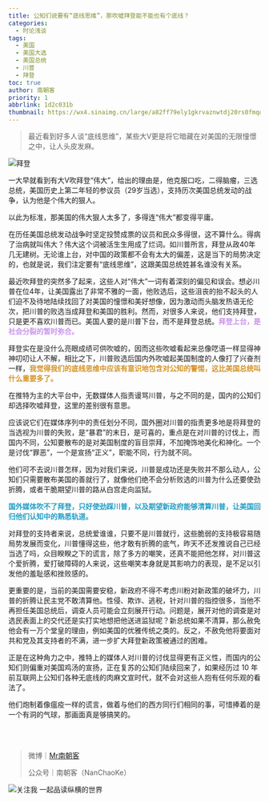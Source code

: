 ```yaml
---
title: 公知们说要有“底线思维”，那吹嘘拜登能不能也有个底线？
categories:
  - 时论浅谈
tags:
  - 美国
  - 美国大选
  - 美国总统
  - 川普
  - 拜登
toc: true
author: 南朝客
priority: 1
abbrlink: 1d2c031b
thumbnail: https://wx4.sinaimg.cn/large/a82ff79ely1gkrvaznwtdj20rs0fmqqv.jpg
---
```


> 最近看到好多人谈“底线思维”，某些大V更是将它暗藏在对美国的无限憧憬之中，让人头皮发麻。

<!-- more -->

![拜登](https://wx4.sinaimg.cn/large/a82ff79ely1gkrvaznwtdj20rs0fmqqv.jpg)

一大早就看到有大V吹拜登“伟大”，给出的理由是，他克服口吃，二得脑瘤，三选总统，美国历史上第二年轻的参议员（29岁当选），支持历次美国总统发动的战争，认为他是个伟大的狠人。



以此为标准，那美国的伟大狠人太多了，多得连“伟大”都变得平庸。



在历任美国总统发动战争时坚定投赞成票的议员和民众多得很，这不算什么。得病了治病就叫伟大？伟大这个词被活生生用成了烂词。如川普所言，拜登从政40年几无建树。无论谁上台，对中国的政策都不会有太大的偏差，这是当下的局势决定的，也就是说，我们注定要有“底线思维”，这跟美国总统姓甚名谁没有关系。



最近吹拜登的突然多了起来，这些人对“伟大”一词有着深刻的偏见和误会。想必川普在位4年，让美国露出了非常不雅的一面，他败选后，这些沮丧的抬不起头的人们迫不及待地陆续找回了对美国的憧憬和美好想像，因为激动而头脑发热语无伦次，把川普的败选当成拜登和美国的胜利。然而，对很多人来说，他们支持拜登，只是更不喜欢川普而已。美国人要的是川普下台，而不是拜登总统。<span style="color: #c893eb; font-weight: bold;">拜登上台，是社会分裂的暂时弥合。</span>




拜登实在是没什么亮眼成绩可供吹嘘的，因而这些吹嘘看起来总像呓语一样显得神神叨叨让人不解，相比之下，川普败选后国内外吹嘘起美国制度的人像打了兴奋剂一样，<span style="color: #d49225; font-weight: bold;">我觉得我们的底线思维中应该有意识地包含对公知的警惕，这比美国总统叫什么重要多了。</span>



在推特为主的大平台中，无数媒体人指责谩骂川普，与之不同的是，国内的公知们却选择吹嘘拜登，这里的差别很有意思。



应该说它们在媒体序列中的责任划分不同，国外圈对川普的指责更多地是将拜登的当选视为川普的失败，是“暴君”的末日，是可喜的，重点是在对川普的讨伐上，而国内不同，公知要散布的是对美国制度的盲目崇拜，不加掩饰地美化和神化。一个是讨伐“罪恶”，一个是宣扬“正义”，职能不同，行为就不同。



他们可不去说川普怎样，因为对我们来说，川普是成功还是失败并不那么动人，公知们只需要散布美国的善就行了，就像他们绝不会分析败选的川普为什么还要使劲折腾，或者干脆期望川普的路从白宫走向监狱。



<p style="color: #1f9dc4; font-weight: bold;">国外媒体吹不了拜登，只好使劲踩川普，以及期望新政府能够清算川普，让美国回归他们认知中的熟悉轨道。</p>



对拜登的支持者来说，总统爱谁谁，只要不是川普就行，这些脆弱的支持极容易随局势发展而变化，川普懂得这些，他才敢有折腾的底气，昨天不还发推说自己已经当选了吗，众目睽睽之下的谎言，除了多方的嘲笑，还真不能把他怎样，对川普这个爱折腾，爱打破障碍的人来说，这些嘲笑本身就是其影响力的表现，是不足以引发他的羞耻感和挫败感的。




更重要的是，当前的美国需要安稳，新政府不得不考虑川粉对新政策的破坏力，川普的折腾让民主党不敢清算他。性侵、欺诈、逃税，针对川普的指控很多，当他不再担任美国总统后，调查人员可能会立刻展开行动。问题是，展开对他的调查是对选民表面上的交代还是实打实地想把他送进监狱呢？新总统如果不清算，那么赦免他会有一万个堂皇的理由，例如美国的优雅传统之类的。反之，不赦免他将要面对共和党及其支持者的不满，进一步扩大拜登新政策被通过的困难。



正是在这种角力之中，推特上的媒体人对川普的讨伐显得更有正义性，而国内的公知们则偏重对美国鸡汤的宣扬，正在复苏的公知们陆续回来了，如果经历过 10 年前互联网上公知们各种无底线的肉麻文宣时代，就不会对这些人抱有任何乐观的看法了。



他们炮制着像瘟疫一样的谎言，做着与他们的西方同行们相同的事，可惜捧着的是一个有洞的气球，那画面真是够搞笑的。

<br>

<br>

> 微博｜<a href="https://weibo.com/u/2821715870">Mr南朝客</a>
>
> 公众号｜南朝客（NanChaoKe）



![关注我 一起品读纵横的世界](https://wx4.sinaimg.cn/large/a82ff79ely1gl9o9nj9koj20yf0u0wq1.jpg)